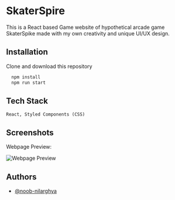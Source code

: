 
# SkaterSpire

This is a React based Game website of hypothetical arcade game SkaterSpike made with my own creativity and unique UI/UX design.

## Installation
Clone and download this repository

```bash command to run the Server
  npm install
  npm run start
```
  
## Tech Stack

```React, Styled Components (CSS)```


## Screenshots
Webpage Preview:

![Webpage Preview](https://i.ibb.co/zXNKcY7/Whats-App-Image-2024-02-26-at-12-07-29-PM.jpg)


## Authors

- [@noob-nilarghya](https://www.github.com/noob-nilarghya)

